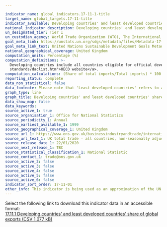 ```yaml
---

indicator_name: global_indicators.17-11-1-title
target_name: global_targets.17-11-title
indicator_available: Developing countries' and least developed countries' share of UK imports 
national_indicator_description: Developing countries' and least developed countries' share of UK imports, including both goods and services
un_designated_tier: Tier I
un_custodian_agency: World Trade Organization (WTO), The International Trade Centre (ITC), United Nations Conference on Trade and Development (UNCTAD)
goal_meta_link: https://unstats.un.org/sdgs/metadata/files/Metadata-17-11-01.pdf
goal_meta_link_text: United Nations Sustainable Development Goals Metadata (PDF 216 KB)
national_geographical_coverage: United Kingdom
computation_units: Percentage (%)
computation_definitions: >-
  Developing countries include all countries eligible for official development assistance (ODA), including least developed countries (LDCs).  For a full list of ODA recipients and LDCs, please see the <a href="http://www.oecd.org/dac/financing-sustainable-development/development-finance-
  standards/daclist.htm">OECD website</a>.
computation_calculations: (Share of total imports/Total imports) * 100
reporting_status: complete
data_non_statistical: false
data_footnote: Please note that 'Least developed countries' refers to a subset of developing countries, and therefore are included in the developing country figures. 
graph_type: line
graph_title: Developing countries' and least developed countries' share of UK imports 
data_show_map: false
data_keywords:  
source_active_1: true
source_organisation_1: Office for National Statistics 
source_periodicity_1: Annual
source_earliest_available_1: 1999
source_geographical_coverage_1: United Kingdom
source_url_1: https://www.ons.gov.uk/businessindustryandtrade/internationaltrade/datasets/uktotaltradeallcountriesnonseasonallyadjusted
source_url_text_1: UK total trade - all countries, non-seasonally adjusted
source_release_date_1: 22/01/2020
source_next_release_1: TBC
source_statistical_classification_1: National Statistic
source_contact_1: trade@ons.gov.uk
source_active_2: false
source_active_3: false
source_active_4: false
source_active_5: false
source_active_6: false
indicator_sort_order: 17-11-01
other_info: This indicator is being used as an approximation of the UN SDG Indicator. Where possible, we will work to identify or develop UK data to meet the global indicator specification. This indicator has been identified in collaboration with topic experts.
---
```

Select the following link to download this indicator data in an accessible format:<br>[17.11.1 Developing countries’ and least developed countries’ share of global exports (CSV 1.077 kB)](https://sustainabledevelopment-uk.github.io/sdg-data/en/data/17-11-1.csv)